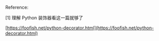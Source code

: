 
Reference:

[1] 理解 Python 装饰器看这一篇就够了

[https://foofish.net/python-decorator.html](https://foofish.net/python-decorator.html)